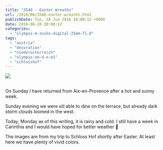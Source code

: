 ```yaml
---
title: "3540 - Easter Wreaths"
url: /2016/06/3540-easter-wreaths.html
publishDate: Tue, 28 Jun 2016 18:00:12 +0000
date: 2016-06-28 20:00:12
categories: 
  - "olympus-m-zuiko-digital-25mm-f1-8"
tags: 
  - "austria"
  - "decoration"
  - "niederosterreich"
  - "olympus-om-d-e-m1"
  - "schlosshof"
---
```

<div class="container">
<div class="center"><a target="_blank" href="https://d25zfm9zpd7gm5.cloudfront.net/1200x1200/2016/20160327_102001_lr.jpg"><img class="webfeedsFeaturedVisual" src="https://d25zfm9zpd7gm5.cloudfront.net/0600x0600/2016/20160327_102001_lr.jpg" /></a></div>
</div>
<br />

On Sunday I have returned from Aix-en-Provence after a hot and sunny week.

<a target="_blank" href="https://d25zfm9zpd7gm5.cloudfront.net/1200x1200/2016/20160327_101930_lr.jpg"><img style="margin: 0pt 0px 0pt 10px; float: right;" src="https://d25zfm9zpd7gm5.cloudfront.net/0150x0150/2016/20160327_101930_lr.jpg" alt="" border="0" /></a> Sunday evening we were sill able to dine on the terrace, but already dark storm clouds loomed in the west.

<a target="_blank" href="https://d25zfm9zpd7gm5.cloudfront.net/1200x1200/2016/20160327_102059_lr.jpg"><img style="margin: 0pt 10px 0pt 0px; float: left;" src="https://d25zfm9zpd7gm5.cloudfront.net/0150x0150/2016/20160327_102059_lr.jpg" alt="" border="0" /></a> Today, Monday as of this writing, it is rainy and cold. I still have a week in Carinthia and I would have hoped for better weather 🙂

The images are from my trip to Schloss Hof shortly after Easter. At least here we have plenty of vivid colors.

